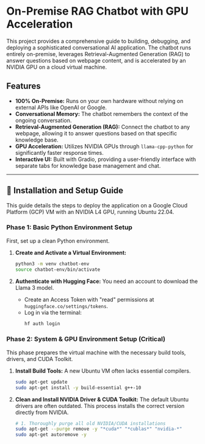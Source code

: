 # On-Premise RAG Chatbot with GPU Acceleration

This project provides a comprehensive guide to building, debugging, and deploying a sophisticated conversational AI application. The chatbot runs entirely on-premise, leverages Retrieval-Augmented Generation (RAG) to answer questions based on webpage content, and is accelerated by an NVIDIA GPU on a cloud virtual machine.

## Features

* **100% On-Premise:** Runs on your own hardware without relying on external APIs like OpenAI or Google.
* **Conversational Memory:** The chatbot remembers the context of the ongoing conversation.
* **Retrieval-Augmented Generation (RAG):** Connect the chatbot to any webpage, allowing it to answer questions based on that specific knowledge base.
* **GPU Acceleration:** Utilizes NVIDIA GPUs through `llama-cpp-python` for significantly faster response times.
* **Interactive UI:** Built with Gradio, providing a user-friendly interface with separate tabs for knowledge base management and chat.

---

## 🚀 Installation and Setup Guide

This guide details the steps to deploy the application on a Google Cloud Platform (GCP) VM with an NVIDIA L4 GPU, running Ubuntu 22.04.

### Phase 1: Basic Python Environment Setup

First, set up a clean Python environment.

1.  **Create and Activate a Virtual Environment:**
    ```bash
    python3 -m venv chatbot-env
    source chatbot-env/bin/activate
    ```

2.  **Authenticate with Hugging Face:**
    You need an account to download the Llama 3 model.
    * Create an Access Token with "read" permissions at `huggingface.co/settings/tokens`.
    * Log in via the terminal:
        ```bash
        hf auth login
        ```

### Phase 2: System & GPU Environment Setup (Critical)

This phase prepares the virtual machine with the necessary build tools, drivers, and CUDA Toolkit.

1.  **Install Build Tools:**
    A new Ubuntu VM often lacks essential compilers.
    ```bash
    sudo apt-get update
    sudo apt-get install -y build-essential g++-10
    ```

2.  **Clean and Install NVIDIA Driver & CUDA Toolkit:**
    The default Ubuntu drivers are often outdated. This process installs the correct version directly from NVIDIA.
    ```bash
    # 1. Thoroughly purge all old NVIDIA/CUDA installations
    sudo apt-get --purge remove -y "*cuda*" "*cublas*" "nvidia-*"
    sudo apt-get autoremove -y
